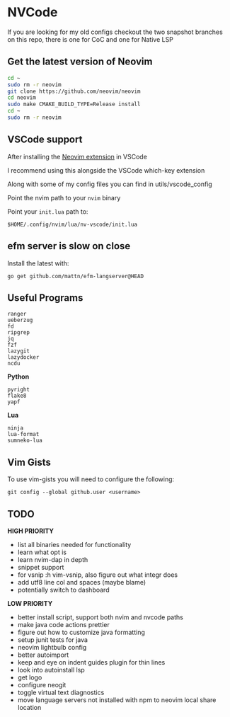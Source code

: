# NVCode

If you are looking for my old configs checkout the two snapshot branches on this repo, there is one for CoC and one for Native LSP

## Get the latest version of Neovim 

```bash
cd ~
sudo rm -r neovim
git clone https://github.com/neovim/neovim
cd neovim
sudo make CMAKE_BUILD_TYPE=Release install
cd ~
sudo rm -r neovim
```

## VSCode support

After installing the [Neovim extension](https://github.com/asvetliakov/vscode-neovim) in VSCode

I recommend using this alongside the VSCode which-key extension

Along with some of my config files you can find in utils/vscode_config

Point the nvim path to your `nvim` binary

Point your `init.lua` path to:

```vim
$HOME/.config/nvim/lua/nv-vscode/init.lua
```

## efm server is slow on close

Install the latest with:

```
go get github.com/mattn/efm-langserver@HEAD
```

## Useful Programs

```
ranger
ueberzug
fd
ripgrep
jq
fzf
lazygit
lazydocker
ncdu
```

**Python**

```
pyright
flake8
yapf
```

**Lua**

```
ninja
lua-format
sumneko-lua
```

## Vim Gists

To use vim-gists you will need to configure the following:

```
git config --global github.user <username>
```

## TODO

**HIGH PRIORITY**
- list all binaries needed for functionality
- learn what opt is
- learn nvim-dap in depth
- snippet support
- for vsnip :h vim-vsnip, also figure out what integr does
- add utf8 line col and spaces (maybe blame)
- potentially switch to dashboard

**LOW PRIORITY**
- better install script, support both nvim and nvcode paths
- make java code actions prettier
- figure out how to customize java formatting
- setup junit tests for java
- neovim lightbulb config
- better autoimport
- keep and eye on indent guides plugin for thin lines
- look into autoinstall lsp
- get logo
- configure neogit
- toggle virtual text diagnostics
- move language servers not installed with npm to neovim local share location
